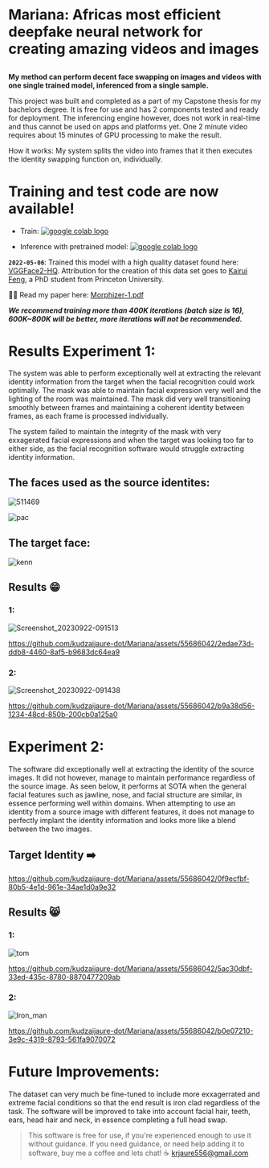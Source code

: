 # Mariana: Africas most efficient deepfake neural network for creating amazing videos and images
##

**My method can perform **decent face swapping** on images and videos with **one single trained model, inferenced from a single sample**.**

This project was built and completed as a part of my Capstone thesis for my bachelors degree. It is free for use and has 2 components tested and ready for deployment. The inferencing engine however, does not work in real-time and thus cannot be used on apps and platforms yet. One 2 minute video requires about 15 minutes of GPU processing to make the result.

How it works: My system splits the video into frames that it then executes the identity swapping function on, individually. 

# Training and test code are now available!
- Train: [ <a href="https://colab.research.google.com/github/kudzaijaure-dot/Mariana/blob/main/train.ipynb"><img src="https://colab.research.google.com/assets/colab-badge.svg" alt="google colab logo"></a>](https://colab.research.google.com/github/kudzaijaure-dot/Mariana/blob/main/train.ipynb) 

- Inference with pretrained model:   [ <a href="https://colab.research.google.com/github/kudzaijaure-dot/Mariana/blob/main/Mariana%20colab.ipynb"><img src="https://colab.research.google.com/assets/colab-badge.svg" alt="google colab logo"></a>](https://colab.research.google.com/github/kudzaijaure-dot/Mariana/blob/main/train.ipynb)




**`2022-05-06`**: 
Trained this model with a high quality dataset found here: [VGGFace2-HQ](https://drive.google.com/drive/folders/1ZHy7jrd6cGb2lUa4qYugXe41G_Ef9Ibw?usp=sharing). Attribution for the creation of this data set goes to [Kairui Feng](https://scholar.google.com.hk/citations?user=4N5hE8YAAAAJ&hl=zh-CN), a PhD student from Princeton University.


👨‍🎓 Read my paper here: [Morphizer-1.pdf](https://github.com/kudzaijaure-dot/Mariana/files/12739766/Morphizer-1.pdf)



***We recommend training more than 400K iterations (batch size is 16), 600K~800K will be better, more iterations will not be recommended.***

# Results Experiment 1:
The system was able to perform exceptionally well at extracting the relevant identity information from the target when the facial recognition could work optimally. The mask was able to maintain facial expression very well and the lighting of the room was maintained. The mask did very well transitioning smoothly between frames and maintaining a coherent identity between frames, as each frame is processed individually. 

The system failed to maintain the integrity of the mask with very exxagerated facial expressions and when the target was looking too far to either side, as the facial recognition software would struggle extracting identity information. 

## The faces used as the source identites:

![511469](https://github.com/kudzaijaure-dot/Mariana/assets/55686042/c5db9cb8-f795-497d-afeb-b9f50ad13c38)

![pac](https://github.com/kudzaijaure-dot/Mariana/assets/55686042/f46e7e56-228d-437b-8f83-6545b3e905fd)

## The target face:
![kenn](https://github.com/kudzaijaure-dot/Mariana/assets/55686042/98d54066-c256-4427-910a-50059715f7c6)


## Results 😁

### 1:

![Screenshot_20230922-091513](https://github.com/kudzaijaure-dot/Mariana/assets/55686042/c2168fad-8e1b-40f0-a518-4b8cfe5bfb64)


https://github.com/kudzaijaure-dot/Mariana/assets/55686042/2edae73d-ddb8-4460-8af5-b9683dc64ea9

### 2:

![Screenshot_20230922-091438](https://github.com/kudzaijaure-dot/Mariana/assets/55686042/fb402ab8-d672-427d-86fe-6408c7ec4a14)

https://github.com/kudzaijaure-dot/Mariana/assets/55686042/b9a38d56-1234-48cd-850b-200cb0a125a0

# Experiment 2:

The software did exceptionally well at extracting the identity of the source images. It did not however, manage to maintain performance regardless of the source image. As seen below, it performs at SOTA when the general facial features such as jawline, nose, and facial structure are similar, in essence performing well within domains. When attempting to use an identity from a source image with different features, it does not manage to perfectly implant the identity information and looks more like a blend between the two images. 
## Target Identity ➡️



https://github.com/kudzaijaure-dot/Mariana/assets/55686042/0f9ecfbf-80b5-4e1d-961e-34ae1d0a9e32


## Results 😸

### 1:
![tom](https://github.com/kudzaijaure-dot/Mariana/assets/55686042/29043871-c641-4f7f-a7cb-31850635d6f7)

https://github.com/kudzaijaure-dot/Mariana/assets/55686042/5ac30dbf-33ed-435c-8780-8870477209ab

### 2:
![Iron_man](https://github.com/kudzaijaure-dot/Mariana/assets/55686042/446031c2-ade9-4bf3-895d-031e35cae1cd)


https://github.com/kudzaijaure-dot/Mariana/assets/55686042/b0e07210-3e9c-4319-8793-561fa9070072


# Future Improvements:
The dataset can very much be fine-tuned to include more exxagerrated and extreme facial conditions so that the end result is iron clad regardless of the task. The software will be improved to take into account facial hair, teeth, ears, head hair and neck, in essence completing a full head swap. 

> This software is free for use, if you're experienced enough to use it without guidance. If you need guidance, or need help adding it to software, buy me a coffee and lets chat! ☕ krjaure556@gmail.com
